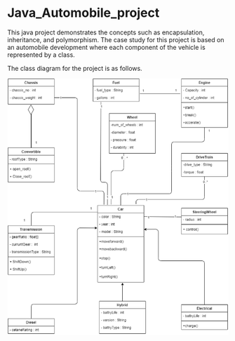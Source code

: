 # Java_Automobile_project

This java project demonstrates the concepts such as encapsulation, inheritance, and polymorphism. The case study for this project is based on an automobile development where each component of the vehicle is represented by a class.

The class diagram for the project is as follows.

![](images/image1.png)
